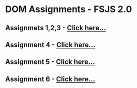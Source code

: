 # DOM Assignments - FSJS 2.0

## Assignmets 1,2,3 - [Click here...](./DOM%20Assignment%202.0%201,2,3/readme.md)

## Assignment 4 - [Click here...](./DOM%20Assignment%204/readme.md)

## Assignment 5 - [Click here...](./DOM%20Assignment%205/readme.md)

## Assignment 6 - [Click here...](./DOM%20Assignment%206/readme.md)